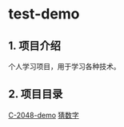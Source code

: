 # test-demo

## 1. 项目介绍

个人学习项目，用于学习各种技术。

## 2. 项目目录

[C-2048-demo](C/2048demo)
[猜数字](/checkguess.html)